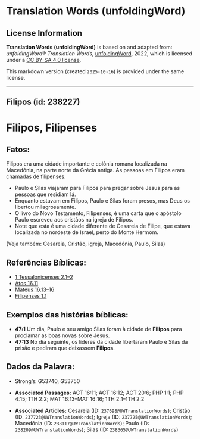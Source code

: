 # Translation Words (unfoldingWord)

## License Information

**Translation Words (unfoldingWord)** is based on and adapted from: _unfoldingWord® Translation Words_, [unfoldingWord](https://unfoldingword.org/utw), 2022, which is licensed under a [CC BY-SA 4.0 license](https://creativecommons.org/licenses/by-sa/4.0/legalcode.en).

This markdown version (created `2025-10-16`) is provided under the same license.



--------------------------------

## Filipos (id: 238227)

Filipos, Filipenses
===================

Fatos:
------

Filipos era uma cidade importante e colônia romana localizada na Macedônia, na parte norte da Grécia antiga. As pessoas em Filipos eram chamadas de filipenses.

* Paulo e Silas viajaram para Filipos para pregar sobre Jesus para as pessoas que residiam lá.
* Enquanto estavam em Filipos, Paulo e Silas foram presos, mas Deus os libertou milagrosamente.
* O livro do Novo Testamento, Filipenses, é uma carta que o apóstolo Paulo escreveu aos cristãos na igreja de Filipos.
* Note que esta é uma cidade diferente de Cesareia de Filipe, que estava localizada no nordeste de Israel, perto do Monte Hermom.

(Veja também: Cesareia, Cristão, igreja, Macedônia, Paulo, Silas)

Referências Bíblicas:
---------------------

* [1 Tessalonicenses 2\.1–2](https://ref.ly/1Thess2:1-1Thess2:2)
* [Atos 16\.11](https://ref.ly/Acts16:11)
* [Mateus 16\.13–16](https://ref.ly/Matt16:13-Matt16:16)
* [Filipenses 1\.1](https://ref.ly/Phil1:1)

Exemplos das histórias bíblicas:
--------------------------------

* **47:1** Um dia, Paulo e seu amigo Silas foram à cidade de **Filipos** para proclamar as boas novas sobre Jesus.
* **47:13** No dia seguinte, os líderes da cidade libertaram Paulo e Silas da prisão e pediram que deixassem **Filipos**.

Dados da Palavra:
-----------------

* Strong’s: G53740, G53750

* **Associated Passages:** ACT 16:11; ACT 16:12; ACT 20:6; PHP 1:1; PHP 4:15; 1TH 2:2; MAT 16:13–MAT 16:16; 1TH 2:1–1TH 2:2
* **Associated Articles:** Cesareia (ID: `237698@UWTranslationWords`); Cristão (ID: `237723@UWTranslationWords`); Igreja (ID: `237725@UWTranslationWords`); Macedônia (ID: `238117@UWTranslationWords`); Paulo (ID: `238209@UWTranslationWords`); Silas (ID: `238365@UWTranslationWords`)


